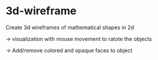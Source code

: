 # 3d-wireframe
Create 3d wireframes of mathematical shapes in 2d

-> visualization with mouse movement to ratote the objects

-> Add/remove colored and opaque faces to object
